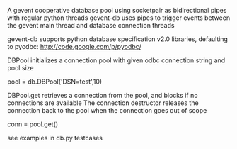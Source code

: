 A gevent cooperative database pool using socketpair as bidirectional pipes with regular python threads
gevent-db uses pipes to trigger events between the gevent main thread and database connection threads

gevent-db supports python database specification v2.0 libraries, defaulting to pyodbc:
http://code.google.com/p/pyodbc/

DBPool initializes a connection pool with given odbc connection string and pool size

pool = db.DBPool('DSN=test',10)

DBPool.get retrieves a connection from the pool, and blocks if no connections are available
The connection destructor releases the connection back to the pool when the connection goes out of scope

conn = pool.get()

see examples in db.py testcases

